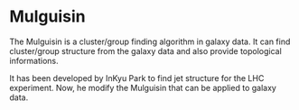 # Mulguisin

The Mulguisin is a cluster/group finding algorithm in galaxy data. 
It can find cluster/group structure from the galaxy data and also provide topological informations.

It has been developed by InKyu Park to find jet structure for the LHC experiment.
Now, he modify the Mulguisin that can be applied to galaxy data.
